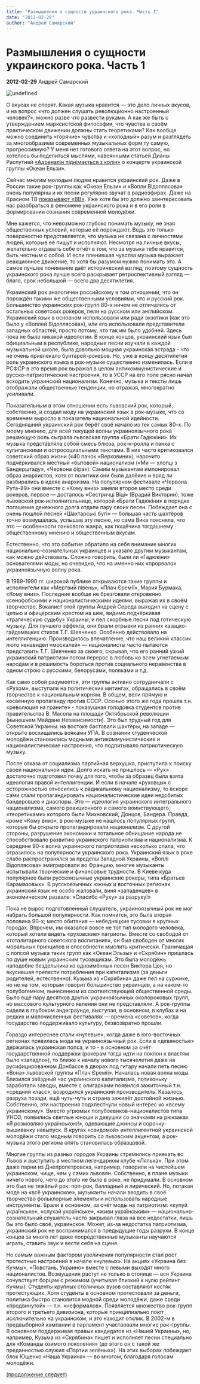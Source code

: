 ```yaml
---
title: "Размышления о сущности украинского рока. Часть 1"
date: "2012-02-29"
author: "Андрей Самарский"
---
```


# Размышления о сущности украинского рока. Часть 1

**2012-02-29** Андрей Самарский

![undefined](http://www.qli.ru/wp-content/uploads/rock.jpg)

О вкусах не спорят. Какая музыка нравится — это дело личных вкусов, и на вопрос «что должен слушать революционно настроенный человек?», можно разве что развести руками. А как же быть с утверждением марксистской философии, что чувства в своём практическом движении должны стать теоретиками? Как вообще можно соединить «горячие» чувства и «холодный» разум и разглядеть за многообразием современных музыкальных форм ту самую, прогрессивную? У меня нет готового ответа на этот вопрос, но хотелось бы поделиться мыслями, навеянными статьей Дианы Распутней [«Адреналін піднімається з колін»](/4998.html) о концерте украинской группы «Океан Ельзи».

Сейчас многим молодым людям нравится украинский рок. Даже в России такие рок-группы как «Океан Ельзи» и «Вопли Відоплясова» очень популярны и их песни регулярно звучат в радиоэфирах. Даже на Красном ТВ [показывают «ВВ»](http://www.krasnoetv.ru/node/931). Уже хотя бы это должно заинтересовать нас разобраться в феномене украинского рока и в его роли в формировании сознания современной молодёжи.

Мне кажется, что невозможно глубоко понимать музыку, не зная общественных условий, которые её порождают. Ведь это только поверхностно представляется, что музыка не связана с личностями людей, которые её пишут и исполняют. Несмотря на личные вкусы, желательно отдавать себе отчёт в том, что за музыка тебе нравится, быть честным с собой. И если пленившая чувства музыка выражает реакционное движение, то хотя бы разумом нужно понимать это. А самое лучшее понимание даёт исторический взгляд, поэтому сущность украинского рока лучше всего раскрывает ретроспективный взгляд — благо, срок небольшой — всего два десятилетия.

Украинский рок аналогичен российскому в том отношении, что он порождён такими же общественными условиями, что и русский рок. Большинство украинских рок-групп 80-х ничем не отличались от остальных советских рокеров, пели на русском или английском. Украинский язык в основном использовали или ради экзотики (как это было у «Воплей Відоплясова»), или его использовали представители западных областей, просто потому, что так им было удобней. Здесь пока не было никакой идеологии. В конце концов, украинский язык был официальным в республике, народные песни изучали в каждой музыкальной школе, была довольно мощная украинская эстрада - что не очень привлекало бунтарей-рокеров. Но, уже в концу десятилетия роль украинского языка в рок-музыке существенно изменилась. Если в РСФСР в это время рок выражал в целом антикоммунистические и русско-патриотические настроения, то в УССР на его поле рясно начал всходить украинский национализм. Конечно, музыка и тексты лишь отображали общественные тенденции, но отражая, многократно усиливали.

Показательным в этом отношении есть львовский рок, который, собственно, и создал моду на украинский язык в рок-музыке, что со временем выросло в показатель национальной идейности. Сегодняшний украинский рок берёт своё начало из тех самых 80–х. По моему мнению, для всей текущей волны украиноязычного рока решающую роль сыграла львовская группа «Брати Гадюкіни». Их музыка представляла собой смесь блюза, рок-н-ролла и панка с хулиганскими и остросоциальными текстами. В них часто критиковался советский образ жизни («40 пачок «Верховини»), нарочито подчёркивался местный «бытовой» национализм («Ми — хлопці з Бандерштаду», «Червона фіра»). Самим музыкантам импонировал образ анархистов, хотя от политики они были далёкие и вряд ли разбирались в идеях анархизма. На популярном фестивале «Червона Рута-89» они вместе с «Кому вниз» заняли второе место среди рокеров, первое — досталось «Сестричці Віці» (Врадий Виктории), тоже львовской рок-исполнительнице, которой «Брати Гадюкіни» в порядке погашения денежного долга отдали пару своих песен. Побеждает она с очень пошлой песней «Шахтарські бугі» — большая часть шахтёров точно возмущалась, услышав эту песню, но сама Вика поясняла, что это — особенности панкового жанра, как пощёчина тогдашнему общественному мнению и общественным вкусам.

Естественно, что это событие обратило на себя внимание многих национально-сознательных украинцев и указало другим музыкантам, как можно действовать. Сложно говорить, были ли «Гадюкіни» основателями моды, но очевидно, что на именно них «прорвало» украиноязычную волну рока.

В 1989-1990 гг. широкой публике открываются такие группы и исполнители как «Мертвий півень», «Плач Єремії», Мария Бурмака, «Кому вниз». Последние вообще не брезговали откровенно ксенофобскими и националистическими идеями, выражая их в своём творчестве. Вокалист этой группы Андрей Середа выходил на сцену с цепью и офицерским крестом на шее, видимо подчёркивая «трагическую судьбу» Украины, и пел скорбные песни под готическую музыку. Для лучшего эффекта, они брали отрывки из ранних казацко-гайдамацких стихов Т.Г. Шевченко. Особенно действовало на интеллигенцию. Производилось впечатление, что наш великий классик люто ненавидел «москалей» — националисты часто пытаются представить Т.Г. Шевченко за своего, скрывая, что его ранний узкий украинский патриотизм потом перерос в любовь ко всем угнетаемым народам и в решимость бороться против социального неравенства в одном строю с русскими, белорусами, поляками и т.д.

Как само собой разумеется, эти группы активно сотрудничали с «Рухом», выступали на политических митингах, обращались в своём творчестве к национальным корням. В общем, вели прямую и косвенную пропаганду против СССР. Осенью этого же года прошла т.н. «революция на граните» - показушная голодовка студентов против правительства В. Масола на площади Октябрьской революции (нынешнем Майдане Независимости). Это был трудный год для Советской Украины: на востоке бастовали шахтёры, на западе — открыто восхищались вояками УПА. В сознании студенческой молодёжи становились модными антикоммунистические и националистические настроения, что подпитывало патриотическую музыку.

После отказа от социализма партийная верхушка, приступила к поиску своей национальной идеи. Долго искать не пришлось — «Рух» достаточно подготовил почву для того, чтобы за образец была взята идеология правой интеллигенции. И если в начале «руховцы» с осторожностью относились к радикальному национализму, то вскоре сами стали пропагандировать националистические идеи недобитых бандеровцев и диаспоры. Это — идеология украинского интегрального национализма, самого реакционного и самого воинствующего, «теоретиками» которого были Михновский, Донцов, Бандера. Правда, кроме «Кому вниз», в рок-музыке не нашлось популярных групп, которые бы открыто пропагандировали национализм. С другой стороны, разрушение экономики и тотальное обнищание народа не способствовало развитию украинского патриотизма и национализма. К середине 90-х волна украинского патриотизма несколько спала, что отразилось на популярности украинского рока. Украинский язык в роке слабо распространялся за пределы Западной Украины, «Воплі Відоплясова» эмигрировали во Францию, многие музыканты испытывали творческие и финансовые трудности. В Киеве куда популярнее были русскоязычные украинские рокеры, типа «Братьев Карамазовых». В русскоязычных южных и восточных регионах украинский язык не особо жаловали, виня «западенцев» в экономическом развале: «Спасибо «Руху» за разруху!»

Пока не вырос подготовленный слушатель, украиноязычный рок не мог набрать большой популярности. Как помнится, это была вторая половина 90-х; место обитания — небедняцкие тусовки в крупных городах. Впрочем, им оказался вовсе не тот тип молодого человека, который хотели видеть «руховские» патриоты. Вместе со свободой от «тоталитарного советского воспитания», он был свободен от многих моральных принципов и способности мыслить критически. Граничащая с попсой музыка таких групп как «Океан Эльзы» и «Скрябин» пришлась по душе новым украинским тусовщикам. Это была молодёжь наподобие бездельника из одноимённых песен Виктора Цоя, но вкусившая прелести потребления при капитализме (за деньги родителей, естественно). Кузьма из «Скрябина» даже пел на суржике, но не на том, которым говорит большинство украинцев, а на каком-то полубогемном, вынесенном из соответствующей общественной среды. Было ещё пару десятков других украиноязычных околороковых групп, но массового культурного явления они не представляли. А рок-группы сидели в глубоком андеграунде, выступая, в основном, в клубах и на редких и малочисленных фестивалях — времена «советов», когда государство поддерживало культуру, безвозвратно прошли.

Гораздо интереснее стали «нулевые», когда даже в юго-восточных регионах появилась мода на украиноязычный рок. Если в «девяностые» держалась украинская попса, и то - в основном за счёт государственной поддержки (рокерам тогда идти на поклон к властям было «западло»), то ближе к началу нового тысячелетия даже на русифицированном Донбассе в дворах под гитару начали петь песню «Вона» львовской группы «Плач Єремії». Началась новая волна моды. Близился звёздный час украинского капитализма, потихоньку заработали заводы, вместе с олигархами появился зажиточный т.н. «средний класс», возродился украинский производитель. Казалось, разруха позади, ещё чуть-чуть и страна заживёт достойной жизнью. Собственно, эти настроения подхлестнули новый интерес ко «всему украинскому». Вместо угрюмых полубоевиков-националистов типа УНСО, появились светлые юноши и девушки со значками на рюкзаках «Я розмовляю українською!», одевающие джинсы и сорочку-вышиванку навыпуск. В кругах «свидомой» интеллигентной украинской молодёжи стало модным говорить со львовским акцентом, а рок-музыка этого региона опять становилась образцовой.

Многие группы из разных городов Украины стремились приехать во Львов и выступить в местном легендарном клубе «Лялька». При этом даже парни из Днепропетровска, например, говорили на чистейшем украинском, чище, чем у самих львовян. Собственно, в плане музыки ничего нового, чего до этого не было в роке, не придумали. В основном это был не тяжёлый рок: поп-рок, балладный и лирический. Но, потакая моде на «всё украинское», музыканты начали вводить в своё творчество фольклорные элементы и использовать народные инструменты. Брали в основном, за счёт моды на патриотизм: «купуй українське», «слухай українське», «живи українським» — национально-сознательный слушатель часто закрывал глаза на все недостатки, лишь бы это было своё, украинское. Может, из-за недостатка патриотизма, украинский рок не воспринимался в предыдущие годы разрухи. В конце концов за много лет даже посредственные музыканты научаются играть, ставить звук и вести себя на сцене.

Но самым важным фактором увеличения популярности стал рост протестных настроений в начале «нулевых». На акциях «Украина без Кучмы», «Повстань, Украино» вместе с левыми выходят много националистов. Возмущения растут не только в столице — вся Украина сочувствует борцам с режимом (учитывая близкий к нулю рейтинг Кучмы). Студенты крупных столичных вузов составляют костяк протестующих. Хотя студенты в основном протестовали за деньги, политика быстро становится модной среди молодёжи, даже среди «продвинутой» — т.н. «неформалов». Появляется множество рок-групп второго и третьего дивизиона, которые принципиально поют исключительно на украинском, и это находит отклик. В 2002-м в предвыборной кампании в парламент участвовали многие рок-группы. В основном поддерживая правых кандидатов из «Нашей Украины», но, например, Кузьма из «Скрябина» пишет и исполняет песни специально для «Команды озимого поколения» (до этого он с такой же преданностью служил «Партии зелёных»). На этих выборах побеждает блок Ющенко «Наша Украина» — во многом, благодаря голосам молодёжи.

[(продолжение следует)](/5145.html)